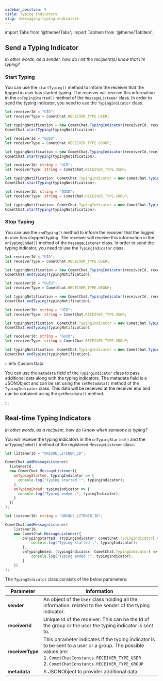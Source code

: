 ```yaml
---
sidebar_position: 9
title: Typing Indicators
slug: /messaging-typing-indicators
---
```


import Tabs from '@theme/Tabs';
import TabItem from '@theme/TabItem';

## Send a Typing Indicator

_In other words, as a sender, how do I let the recipient(s) know that I'm typing?_

### Start Typing

You can use the `startTyping()` method to inform the receiver that the logged in user has started typing. The receiver will receive this information in the `onTypingStarted()` method of the `MessageListener` class. In order to send the typing indicator, you need to use the `TypingIndicator` class.

<Tabs>
<TabItem value="js1" label="Start User Typing(Javascript)">

```js
let receiverId = "UID";
let receiverType = CometChat.RECEIVER_TYPE.USER;

let typingNotification = new CometChat.TypingIndicator(receiverId, receiverType);
CometChat.startTyping(typingNotification);
```

</TabItem>

<TabItem value="ts1" label="Start Group Typing(Javascript)">

```js
let receiverId = "GUID";
let receiverType = CometChat.RECEIVER_TYPE.GROUP;

let typingNotification = new CometChat.TypingIndicator(receiverId,receiverType);
CometChat.startTyping(typingNotification);
```

</TabItem>
<TabItem value="js" label="Start User Typing(Typescript)">

```ts
let receiverId: string = "UID";
let receiverType: string = CometChat.RECEIVER_TYPE.USER;

let typingNotification: CometChat.TypingIndicator = new CometChat.TypingIndicator(receiverId, receiverType);
CometChat.startTyping(typingNotification);
```

</TabItem>

<TabItem value="ts" label="Start Group Typing(Typescript)">

```ts
let receiverId: string = "GUID";
let receiverType: string = CometChat.RECEIVER_TYPE.GROUP;

let typingNotification: CometChat.TypingIndicator = new CometChat.TypingIndicator(receiverId, receiverType);
CometChat.startTyping(typingNotification);
```

</TabItem>
</Tabs>



### Stop Typing

You can use the `endTyping()` method to inform the receiver that the logged in user has stopped typing. The receiver will receive this information in the `onTypingEnded()` method of the `MessageListener` class. In order to send the typing indicator, you need to use the `TypingIndicator` class.

<Tabs>
<TabItem value="js1" label="Stop User Typing(Javascript)">

```js
let receiverId = "UID";
let receiverType = CometChat.RECEIVER_TYPE.USER;

let typingNotification = new CometChat.TypingIndicator(receiverId, receiverType);
CometChat.endTyping(typingNotification);
```

</TabItem>

<TabItem value="ts1" label="Stop Group Typing(Javascript)">

```js
let receiverId = "GUID";
let receiverType = CometChat.RECEIVER_TYPE.GROUP;

let typingNotification = new CometChat.TypingIndicator(receiverId, receiverType);
CometChat.endTyping(typingNotification);
```

</TabItem>
<TabItem value="js" label="Stop User Typing(Typescript)">

```ts
let receiverId: string = "UID";
let receiverType: string = CometChat.RECEIVER_TYPE.USER;

let typingNotification: CometChat.TypingIndicator = new CometChat.TypingIndicator(receiverId, receiverType);
CometChat.endTyping(typingNotification);
```

</TabItem>

<TabItem value="ts" label="Stop Group Typing(Typescript)">

```ts
let receiverId: string = "GUID";
let receiverType: string = CometChat.RECEIVER_TYPE.GROUP;

let typingNotification: CometChat.TypingIndicator = new CometChat.TypingIndicator(receiverId, receiverType);
CometChat.endTyping(typingNotification);
```

</TabItem>
</Tabs>



:::info Custom Data

You can use the `metadata` field of the `TypingIndicator` class to pass additional data along with the typing indicators. The metadata field is a JSONObject and can be set using the `setMetadata()` method of the `TypingIndicator` class. This data will be received at the receiver end and can be obtained using the `getMetadata()` method.

:::

## Real-time Typing Indicators

_In other words, as a recipient, how do I know when someone is typing?_

You will receive the typing indicators in the `onTypingStarted()` and the `onTypingEnded()` method of the registered `MessageListener` class.

<Tabs>
<TabItem value="js" label="Message Listener">

```js
let listenerId = "UNIQUE_LITENER_ID";

CometChat.addMessageListener(
  listenerId,
  new CometChat.MessageListener({
    onTypingStarted: typingIndicator => {
      console.log("Typing started :", typingIndicator);
    },
    onTypingEnded: typingIndicator => {
      console.log("Typing ended :", typingIndicator);
    }
  })
);
```

</TabItem>

<TabItem value="ts" label="Typescript">

```ts
let listenerId: string = "UNIQUE_LITENER_ID";

CometChat.addMessageListener(
    listenerId,
    new CometChat.MessageListener({
        onTypingStarted: (typingIndicator: CometChat.TypingIndicator) => {
            console.log("Typing started :", typingIndicator);
        },
        onTypingEnded: (typingIndicator: CometChat.TypingIndicator) => {
            console.log("Typing ended :", typingIndicator);
        }
    })
);
```

</TabItem>
</Tabs>



The `TypingIndicator` class consists of the below parameters:

| Parameter | Information | 
| ---- | ---- | 
| **sender** | An object of the `User` class holding all the information. related to the sender of the typing indicator. | 
| **receiverId** | Unique Id of the receiver. This can be the Id of the group or the user the typing indicator is sent to. | 
| **receiverType** | This parameter indicates if the typing indicator is to be sent to a user or a group. The possible values are:<br/>1. `CometChatConstants.RECEIVER_TYPE_USER`<br/>2. `CometChatConstants.RECEIVER_TYPE_GROUP` | 
| **metadata** | A JSONObject to provider additional data. | 